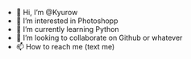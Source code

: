 - 👋 Hi, I’m @Kyurow
- 👀 I’m interested in Photoshopp
- 🌱 I’m currently learning Python 
- 💞️ I’m looking to collaborate on Github or whatever
- 📫 How to reach me (text me)

<!---
Kyurow/Kyurow is a ✨ special ✨ repository because its `README.md` (this file) appears on your GitHub profile.
You can click the Preview link to take a look at your changes.
--->

